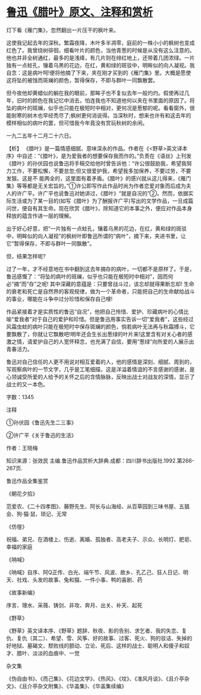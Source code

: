 # [鲁迅《腊叶》原文、注释和赏析](https://www.vrrw.net/wx/9420.html)

灯下看《雁门集》，忽然翻出一片压干的枫叶来。

这使我记起去年的深秋。繁霜夜降，木叶多半凋零，庭前的一株小小的枫树也变成红色了。我曾绕树徘徊，细看叶片的颜色，当他青葱的时候是从没有这么注意的。他也并非全树通红，最多的是浅绛，有几片则在绯红地上，还带着几团浓绿。一片独有一点蛀孔，镶着乌黑的花边，在红，黄和绿的斑驳中，明眸似的向人凝视。我自念：这是病叶呵!便将他摘了下来，夹在刚才买到的《雁门集》里。大概是愿使这将坠的被蚀而斑斓的颜色，暂得保存，不即与群叶一同飘散罢。

但今夜他却黄蜡似的躺在我的眼前，那眸子也不复似去年一般灼灼。假使再过几年，旧时的颜色在我记忆中消去，怕连我也不知道他何以夹在书里面的原因了。将坠的病叶的斑斓，似乎也只能在极短时中相对，更何况是葱郁的呢。看看窗外，很能耐寒的树木也早经秃尽了;枫树更何消说得。当深秋时，想来也许有和这去年的模样相似的病叶的罢，但可惜我今年竟没有赏玩秋树的余闲。

一九二五年十二月二十六日。



【析】 《腊叶》是一篇情感细腻、意味深永的作品。作者在《<野草>英文译本序》中自述：“《腊叶》，是为爱我者的想要保存我而作的。”负责在《语丝》上刊发《腊叶》的孙伏园也说鲁迅将手稿交给他时曾告诉他：“许公很鼓励我，希望我努力工作，不要松懈，不要怠忽;但又很爱护我，希望我多加保养，不要过劳，不要发狠。这是不 能两全的，这里面有着矛盾。《腊叶》的感兴就从这儿得来，《雁门集》等等都是无关宏旨的。”①许公即写作此作品时尚为作者恋爱对象而后成为夫人的许广平。许广平也说鲁迅对她讲过，《腊叶》“就是自况的”②。然而，依据实际生活或为了某一目的(如写《腊叶》为了酬报许广平)写出的文学作品，一旦成篇问世，便自有其生命。现在欣赏《腊叶》，除知道它的本事之外，便应对作品本身释放的蕴含作进一层的理解。

出于好心好意，把“一片独有一点蛀孔，镶着乌黑的花边，在红，黄和绿的斑驳中，明眸似的向人凝视”的枫树叶即鲁迅所谓的“病叶”，摘下来，夹进书里，让它“暂得保存，不即与群叶一同飘散”。

但，结果怎样呢?

过了一年，才不经意地在书中翻到这去年摘存的病叶，一切都不是原样了。于是，鲁迅感慨了：“将坠的病叶的斑斓，似乎也只能在极短时中相对”，因而何必“摘”而“存”之呢! 其中深藏的意蕴是：只要曾战斗过，该忘却就得果断忘却! 生命的衰老和死亡是自然界的客观规律，做为一个革命者，只能把自己的生命献给战斗的事业，哪能在斗争中过分珍惜和保存自己哩!

作品紧接着才是实质性的鲁迅“自况”，他把自己怜惜、爱护、珍藏病叶的心情比喻“爱我者”对于自己的爱护和珍惜。但是鲁迅用事实告诉一切“爱我者”，这些经过风霜虫蛀的病叶只能在极短时中保存斑斓的颜色，倘若病叶无法再与秋霜搏斗，它要飘散了，你就让它飘散吧!明年还会生长出葱绿的叶片来!这里含有对关心者的感激之情，请爱护自己的人宽怀释念，也充满了自信，要用“葱绿”向所爱的人展示出青春活力。

鲁迅对自己信任的人更不用说对相互爱着的人，他的感情是深刻、细腻、周到的，写观察病叶的一节文字，几乎是工笔细描，这是洋溢着情谊的不言感谢的感谢，是心领诚受所爱的人给予的关怀之后的含情脉脉，反映出战士对战友的深情，显示了战士的又一本色。

字数：1345

注释

①孙伏园《鲁迅先生二三事》

②许广平《关于鲁迅的生活》

作者：王晓梅

知识来源：张效民 主编.鲁迅作品赏析大辞典.成都：四川辞书出版社.1992.第266-267页.

鲁迅作品全集鉴赏

《朝花夕拾》

范爱农、《二十四孝图》、藤野先生、阿长与山海经、从百草园到三味书屋、五猖会、狗·猫·鼠、琐记、无常

《仿徨》

祝福、弟兄、在酒楼上、伤逝、离婚、孤独者、高老夫子、示众、长明灯、肥皂、幸福的家庭

《呐喊》

《呐喊》自序、阿Q正传、白光、端午节、风波、故乡、孔乙己、狂人日记、明天、社戏、头发的故事、兔和猫、一件小事、鸭的喜剧、药

《故事新编》

序言、理水、采薇、铸剑、非攻、奔月、出关、补天、起死

《野草》

《野草》英文译本序、《野草》题辞、秋夜、影的告别、求乞者、我的失恋、复仇、复仇〔其二〕、希望、雪、风筝、好的故事、过客、死火、狗的驳诘、失掉的好地狱、墓碣文、颓败线的颤动、立论、死后、这样的战士、聪明人和傻子和奴才、腊叶、淡淡的血痕中、一觉

杂文集

《伪自由书》、《而己集》、《花边文学》、《热风》、《坟》、《准风月谈》、《且介亭杂文》、《且介亭杂文附集》、《华盖集》、《华盖集续编》

